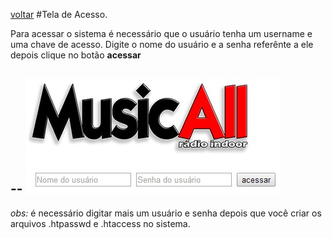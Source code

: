 [voltar](https://github.com/gustavomathias/musicall/blob/master/documentacao/README.md)
#Tela de Acesso.

Para acessar o sistema é necessário que o usuário tenha um username e uma chave de acesso.
Digite o nome do usuário e a senha referênte a ele depois clique no botão **acessar**

--
![Alt pagina de acesso](imagem/le_tela-acesso.jpg)
--

*obs:* é necessário digitar mais um usuário e senha depois que você criar os arquivos .htpasswd e .htaccess no sistema.
